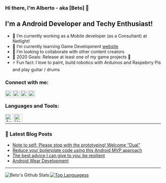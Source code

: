 ### Hi there, I'm Alberto - aka [Beto] 👋

## I'm a Android Developer and Techy Enthusiast!
- 🔭 I’m currently working as a Mobile developer (as a Consultant) at Netlight!
- 🌱 I’m currently learning Game Development [website]
- 👯 I’m looking to collaborate with other content creators
- 🥅 2020 Goals: Release at least one of my game projects 🤣
- ⚡ Fun fact: I love to paint, build robotics with Arduinos and Raspebrry Pis and play guitar / drums

### Connect with me:

[<img align="left" alt="betomaluje | Github" width="22px" src="https://cdn.jsdelivr.net/npm/simple-icons@v3/icons/github.svg" />][website]
[<img align="left" alt="betomaluje | Itch.io" width="22px" src="https://cdn.jsdelivr.net/npm/simple-icons@v3/icons/itch-dot-io.svg" />][itchio]
[<img align="left" alt="betomaluje | LinkedIn" width="22px" src="https://cdn.jsdelivr.net/npm/simple-icons@v3/icons/linkedin.svg" />][linkedin]
[<img align="left" alt="betomaluje | Instagram" width="22px" src="https://cdn.jsdelivr.net/npm/simple-icons@v3/icons/instagram.svg" />][instagram]

<br />

### Languages and Tools:

<img align="left" alt="Android" width="26px" src="https://cdn.jsdelivr.net/npm/simple-icons@v3/icons/android.svg" />
<img align="left" alt="Unity" width="26px" src="https://cdn.jsdelivr.net/npm/simple-icons@v3/icons/unity.svg" />

<br />

---
### 📕 Latest Blog Posts
<!-- BLOG-POST-LIST:START -->
- [Note to self: Please stop with the prototyping! Welcome “Dual”](https://medium.com/@albertomaluje/note-to-self-please-stop-with-the-prototyping-welcome-dual-f48d9dc3765f?source=rss-3819bbf5ab01------2)
- [Reduce your boilerplate code using this Android MVP approach](https://medium.com/@albertomaluje/a-different-android-mvp-approach-b151ffbfe1e7?source=rss-3819bbf5ab01------2)
- [The best advice I can give to you: be resilient](https://medium.com/@albertomaluje/the-best-advice-i-can-give-to-you-be-resilient-8058baeae2bb?source=rss-3819bbf5ab01------2)
- [Android Wear Development](https://medium.com/@albertomaluje/openvu-is-my-first-android-app-for-wear-devices-239cf15f9a3c?source=rss-3819bbf5ab01------2)
<!-- BLOG-POST-LIST:END -->

---
<img align="left" alt="Beto's Github Stats" src="https://github-readme-stats.vercel.app/api?username=betomaluje&show_icons=true&hide_border=true" />

[![Top Languagess](https://github-readme-stats.vercel.app/api/top-langs/?username=betomaluje&layout=compact)](https://github.com/betomaluje/github-readme-stats)

[website]: https://betomaluje.github.io/game-demos/
[itchio]: https://betomaluje.itch.io/
[linkedin]: https://www.linkedin.com/in/albertomalujev
[instagram]: https://www.instagram.com/betomaluje